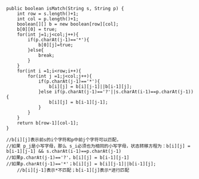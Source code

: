     public boolean isMatch(String s, String p) {
        int row = s.length()+1;
        int col = p.length()+1;
        boolean[][] b = new boolean[row][col];
        b[0][0] = true;
        for(int j=1;j<col;j++){
            if(p.charAt(j-1)=='*'){
                b[0][j]=true;
            }else{
                break;
            }
        }
        for(int i =1;i<row;i++){
            for(int j =1;j<col;j++){
                if(p.charAt(j-1)=='*'){
                    b[i][j] = b[i][j-1]||b[i-1][j];
                }else if(p.charAt(j-1)=='?'||s.charAt(i-1)==p.charAt(j-1)){
                    b[i][j] = b[i-1][j-1];
                }
            }
        }
        return b[row-1][col-1];
    }
    
    //b[i][j]表示前s的i个字符和p中前j个字符可以匹配，
    //如果 p_j是小写字母，那么 s_i必须也为相同的小写字母，状态转移方程为：b[i][j] = b[i-1][j-1] && s.charAt(i-1)==p.charAt(j-1)
    //如果p.charAt(j-1)=='?'，b[i][j] = b[i-1][j-1]
    //如果p.charAt(j-1)=='*'；b[i][j] = b[i][j-1]||b[i-1][j];
        //b[i][j-1]表示*不匹配；b[i-1][j]表示*进行匹配
